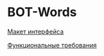 # BOT-Words
[Макет интерфейса](https://github.com/VadimKirillov/BOT-Words/blob/b4406fa2edf0bdcb3f16ebee6c670ca7bff9f8bd/project/%D0%BC%D0%B0%D0%BA%D0%B5%D1%82%D0%B8%D0%BD%D1%82%D0%B5%D1%80%D1%84%D0%B5%D0%B9%D1%81%D0%B0.png)


[Функциональные требования](https://github.com/VadimKirillov/BOT-Words/blob/3133cdaf278652bf93f3053df56de233ec2e3b97/project/%D1%84%D1%83%D0%BD%D0%BA%D1%86%D0%B8%D0%BE%D0%BD%D0%B0%D0%BB%D1%8C%D0%BD%D1%8B%D0%B5%D1%82%D1%80%D0%B5%D0%B1%D0%BE%D0%B2%D0%B0%D0%BD%D0%B8%D1%8F.png)
